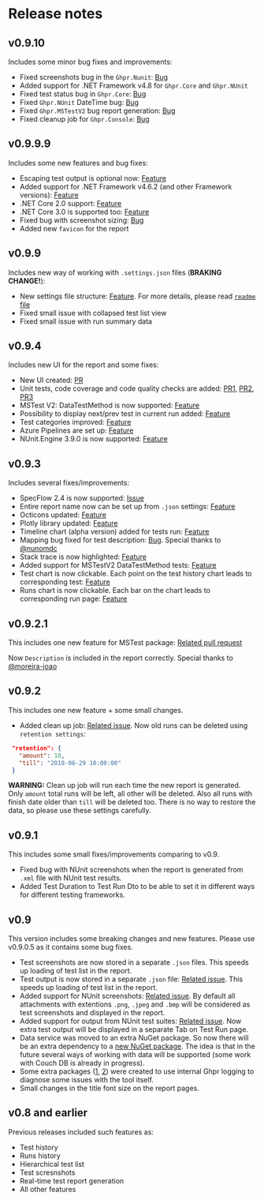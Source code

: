 # Release notes

 ## v0.9.10

Includes some minor bug fixes and improvements:

 - Fixed screenshots bug in the `Ghpr.Nunit`: [Bug](https://github.com/GHPReporter/Ghpr.NUnit/issues/67) 
 - Added support for .NET Framework v4.8 for `Ghpr.Core` and `Ghpr.NUnit`
 - Fixed test status bug in `Ghpr.Core`: [Bug](https://github.com/GHPReporter/Ghpr.Core/issues/138)
 - Fixed `Ghpr.NUnit` DateTime bug: [Bug](https://github.com/GHPReporter/Ghpr.NUnit/issues/68)
 - Fixed `Ghpr.MSTestV2` bug report generation: [Bug](https://github.com/GHPReporter/Ghpr.MSTestV2/issues/20)
 - Fixed cleanup job for `Ghpr.Console`: [Bug](https://github.com/GHPReporter/Ghpr.NUnit/issues/72)

 ## v0.9.9.9

Includes some new features and bug fixes:

 - Escaping test output is optional now: [Feature](https://github.com/GHPReporter/Ghpr.Core/issues/128) 
 - Added support for .NET Framework v4.6.2 (and other Framework versions): [Feature](https://github.com/GHPReporter/Ghpr.NUnit/issues/31)
 - .NET Core 2.0 support: [Feature](https://github.com/GHPReporter/Ghpr.Core/issues/54)
 - .NET Core 3.0 is supported too: [Feature](https://github.com/GHPReporter/Ghpr.Core/issues/131)
 - Fixed bug with screenshot sizing: [Bug](https://github.com/GHPReporter/Ghpr.Core/issues/134)
 - Added new `favicon` for the report
 
## v0.9.9

Includes new way of working with `.settings.json` files (**BRAKING CHANGE!**):

 - New settings file structure: [Feature](https://github.com/GHPReporter/Ghpr.Core/issues/107). For more details, please read [`readme` file](https://github.com/GHPReporter/Ghpr.Core#about-settings-file)
 - Fixed small issue with collapsed test list view
 - Fixed small issue with run summary data
 
 ## v0.9.4

Includes new UI for the report and some fixes:

 - New UI created: [PR](https://github.com/GHPReporter/Ghpr.Core/pull/82)
 - Unit tests, code coverage and code quality checks are added: [PR1](https://github.com/GHPReporter/Ghpr.Core/pull/97), [PR2](https://github.com/GHPReporter/Ghpr.Core/pull/96), [PR3](https://github.com/GHPReporter/Ghpr.Core/pull/95)
 - MSTest V2: DataTestMethod is now supported: [Feature](https://github.com/GHPReporter/Ghpr.MSTestV2/issues/1)
 - Possibility to display next/prev test in current run added: [Feature](https://github.com/GHPReporter/Ghpr.Core/issues/52)
 - Test categories improved: [Feature](https://github.com/GHPReporter/Ghpr.Core/issues/50)
 - Azure Pipelines are set up: [Feature](https://github.com/GHPReporter/Ghpr.Core/issues/86)
 - NUnit.Engine 3.9.0 is now supported: [Feature](https://github.com/GHPReporter/Ghpr.NUnit/issues/38)
 
## v0.9.3

Includes several fixes/improvements:

 - SpecFlow 2.4 is now supported: [Issue](https://github.com/GHPReporter/Ghpr.SpecFlow/issues/24)
 - Entire report name now can be set up from `.json` settings: [Feature](https://github.com/GHPReporter/Ghpr.Core/issues/76)
 - Octicons updated: [Feature](https://github.com/GHPReporter/Ghpr.Core/issues/77)
 - Plotly library updated: [Feature](https://github.com/GHPReporter/Ghpr.Core/issues/75)
 - Timeline chart (alpha version) added for tests run: [Feature](https://github.com/GHPReporter/Ghpr.Core/issues/62)
 - Mapping bug fixed for test description: [Bug](https://github.com/GHPReporter/Ghpr.Core/pull/79). Special thanks to [@nunomdc](https://github.com/nunomdc) 
 - Stack trace is now highlighted: [Feature](https://github.com/GHPReporter/Ghpr.Core/issues/78)
 - Added support for MSTestV2 DataTestMethod tests: [Feature](https://github.com/GHPReporter/Ghpr.MSTestV2/issues/1)
 - Test chart is now clickable. Each point on the test history chart leads to corresponding test: [Feature](https://github.com/GHPReporter/Ghpr.Core/issues/74)
 - Runs chart is now clickable. Each bar on the chart leads to corresponding run page: [Feature](https://github.com/GHPReporter/Ghpr.Core/issues/73)

## v0.9.2.1

This includes one new feature for MSTest package: [Related pull request](https://github.com/GHPReporter/Ghpr.MSTest/pull/9)

Now `Description` is included in the report correctly. Special thanks to [@moreira-joao](https://github.com/moreira-joao)

## v0.9.2

This includes one new feature + some small changes.

 - Added clean up job: [Related issue](https://github.com/GHPReporter/Ghpr.Core/issues/57). Now old runs can be deleted using `retention settings`: 
 ``` json
  "retention": {
    "amount": 10,
    "till": "2018-06-29 10:00:00"
  }
 ```
**WARNING:** Clean up job will run each time the new report is generated. Only `amount` total runs will be left, all other will be deleted. Also all runs with finish date older than `till` will be deleted too. There is no way to restore the data, so please use these settings carefully.
 
## v0.9.1

This includes some small fixes/improvements comparing to v0.9.

 - Fixed bug with NUnit screenshots when the report is generated from `.xml` file with NUnit test results.
 - Added Test Duration to Test Run Dto to be able to set it in different ways for different testing frameworks.
 
## v0.9

This version includes some breaking changes and new features. Please use v0.9.0.5 as it contains some bug fixes.

 - Test screenshots are now stored in a separate `.json` files. This speeds up loading of test list in the report.
 - Test output is now stored in a separate `.json` file: [Related issue](https://github.com/GHPReporter/Ghpr.Core/issues/40). This speeds up loading of test list in the report.
 - Added support for NUnit screenshots: [Related issue](https://github.com/GHPReporter/Ghpr.NUnit/issues/37). 
By default all attachments with extentions `.png`, `.jpeg` and `.bmp` will be considered as test screenshots and displayed in the report. 
 - Added support for output from NUnit test suites: [Related issue](https://github.com/GHPReporter/Ghpr.NUnit/issues/36).
Now extra test output will be displayed in a separate Tab on Test Run page.
 - Data service was moved to an extra NuGet package. So now there will be an extra dependency to a [new NuGet package](https://www.nuget.org/packages/Ghpr.LocalFileSystem/).
The idea is that in the future several ways of working with data will be supported (some work with Couch DB is already in progress).
 - Some extra packages ([1](https://www.nuget.org/packages/Ghpr.SimpleFileLogger/), [2](https://www.nuget.org/packages/Ghpr.SerilogToSeqLogger/)) were created to use internal Ghpr logging to diagnose some issues with the tool itself.
 - Small changes in the title font size on the report pages.

## v0.8 and earlier

Previous releases included such features as:

 - Test history
 - Runs history
 - Hierarchical test list
 - Test scresnshots
 - Real-time test report generation
 - All other features
